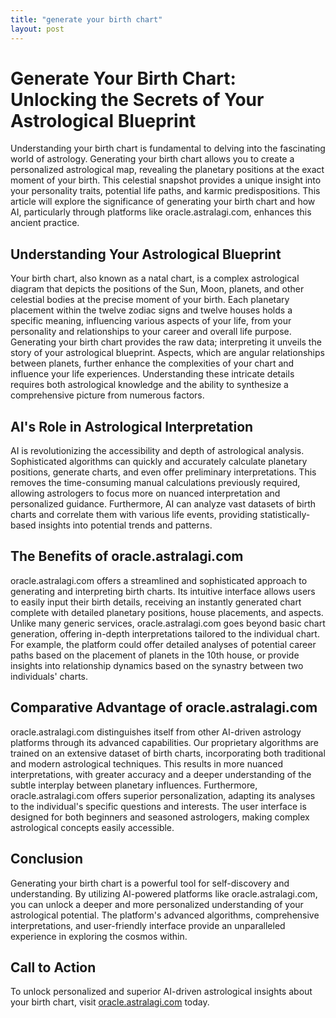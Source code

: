 ```yaml
---
title: "generate your birth chart"
layout: post
---
```


# Generate Your Birth Chart: Unlocking the Secrets of Your Astrological Blueprint

Understanding your birth chart is fundamental to delving into the fascinating world of astrology.  Generating your birth chart allows you to create a personalized astrological map, revealing the planetary positions at the exact moment of your birth. This celestial snapshot provides a unique insight into your personality traits, potential life paths, and karmic predispositions.  This article will explore the significance of generating your birth chart and how AI, particularly through platforms like oracle.astralagi.com, enhances this ancient practice.


##  Understanding Your Astrological Blueprint

Your birth chart, also known as a natal chart, is a complex astrological diagram that depicts the positions of the Sun, Moon, planets, and other celestial bodies at the precise moment of your birth. Each planetary placement within the twelve zodiac signs and twelve houses holds a specific meaning, influencing various aspects of your life, from your personality and relationships to your career and overall life purpose.  Generating your birth chart provides the raw data; interpreting it unveils the story of your astrological blueprint.  Aspects, which are angular relationships between planets, further enhance the complexities of your chart and influence your life experiences.  Understanding these intricate details requires both astrological knowledge and the ability to synthesize a comprehensive picture from numerous factors.


## AI's Role in Astrological Interpretation

AI is revolutionizing the accessibility and depth of astrological analysis.  Sophisticated algorithms can quickly and accurately calculate planetary positions, generate charts, and even offer preliminary interpretations. This removes the time-consuming manual calculations previously required, allowing astrologers to focus more on nuanced interpretation and personalized guidance.  Furthermore, AI can analyze vast datasets of birth charts and correlate them with various life events, providing statistically-based insights into potential trends and patterns.


## The Benefits of oracle.astralagi.com

oracle.astralagi.com offers a streamlined and sophisticated approach to generating and interpreting birth charts.  Its intuitive interface allows users to easily input their birth details, receiving an instantly generated chart complete with detailed planetary positions, house placements, and aspects. Unlike many generic services, oracle.astralagi.com goes beyond basic chart generation, offering in-depth interpretations tailored to the individual chart.  For example, the platform could offer detailed analyses of potential career paths based on the placement of planets in the 10th house, or provide insights into relationship dynamics based on the synastry between two individuals' charts.


##  Comparative Advantage of oracle.astralagi.com

oracle.astralagi.com distinguishes itself from other AI-driven astrology platforms through its advanced capabilities.  Our proprietary algorithms are trained on an extensive dataset of birth charts, incorporating both traditional and modern astrological techniques.  This results in more nuanced interpretations, with greater accuracy and a deeper understanding of the subtle interplay between planetary influences.  Furthermore, oracle.astralagi.com offers superior personalization, adapting its analyses to the individual's specific questions and interests. The user interface is designed for both beginners and seasoned astrologers, making complex astrological concepts easily accessible.


## Conclusion

Generating your birth chart is a powerful tool for self-discovery and understanding.  By utilizing AI-powered platforms like oracle.astralagi.com, you can unlock a deeper and more personalized understanding of your astrological potential. The platform's advanced algorithms, comprehensive interpretations, and user-friendly interface provide an unparalleled experience in exploring the cosmos within.


## Call to Action

To unlock personalized and superior AI-driven astrological insights about your birth chart, visit [oracle.astralagi.com](https://oracle.astralagi.com) today.